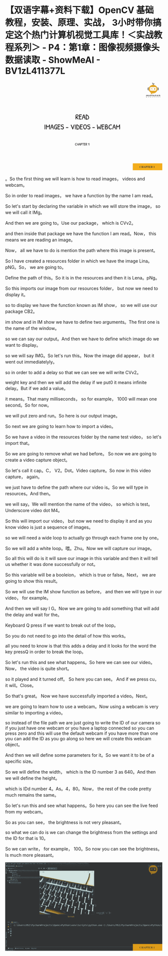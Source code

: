 # 【双语字幕+资料下载】OpenCV 基础教程，安装、原理、实战， 3小时带你搞定这个热门计算机视觉工具库！＜实战教程系列＞ - P4：第1章：图像视频摄像头数据读取 - ShowMeAI - BV1zL411377L

![](img/731f8909febb6ccaa67270b908eccfe1_0.png)

。So the first thing we will learn is how to read images， videos and webcam。

So in order to read images， we have a function by the name I am read。

So let's start by declaring the variable in which we will store the image， so we will call it IMg。

And then we are going to。Use our package， which is CVv2。

 and then inside that package we have the function I am read。Now， this means we are reading an image。

 Now， all we have to do is mention the path where this image is present。

So I have created a resources folder in which we have the image Lina。pNG。So， we are going to。

Define the path of this。So it is in the resources and then it is Lena。pNg。

So this imports our image from our resources folder， but now we need to display it。

 so to display we have the function known as IM show， so we will use our package CB2。

im show and in IM show we have to define two arguments。The first one is the name of the window。

 so we can say our output。And then we have to define which image do we want to display。

 so we will say IMG。So let's run this。Now the image did appear， but it went out immediatelyly。

 so in order to add a delay so that we can see we will write CVv2。

 weight key and then we will add the delay if we put0 it means infinite delay。But if we add a value。

 it means。That many milliseconds， so for example， 1000 will mean one second。So for now。

 we will put zero and run。So here is our output image。

So next we are going to learn how to import a video。

So we have a video in the resources folder by the name test video， so let's import that。

So we are going to remove what we had before。 So now we are going to create a video capture object。

 So let's call it cap。C， V2。Dot。Video capture。So now in this video capture， again。

 we just have to define the path where our video is。So we will type in resources。And then。

 we will say。We will mention the name of the video， so which is test。Underscore video dot M4。

So this will import our video， but now we need to display it and as you know video is just a sequence of images。

 so we will need a wide loop to actually go through each frame one by one。

So we will add a white loop。喂。Zhu。Now we will capture our image。

So all this will do is it will save our image in this variable and then it will tell us whether it was done successfully or not。

So this variable will be a booleion， which is true or false。Next， we are going to show this result。

So we will use the IM show function as before， and then we will type in our video， for example。

And then we will say I G。Now we are going to add something that will add the delay and wait for the。

Keyboard Q press if we want to break out of the loop。

So you do not need to go into the detail of how this works。

 all you need to know is that this adds a delay and it looks for the word the key pressQ in order to break the loop。

So let's run this and see what happens。So here we can see our video。 Now， the video is quite short。

 so it played and it turned off。 So here you can see。 And if we press cu， it will。Close。

So that's great。 Now we have successfully imported a video。Next。

 we are going to learn how to use a webcam。Now using a webcam is very similar to importing a video。

 so instead of the file path we are just going to write the ID of our camera so if you just have one webcam or you have a laptop connected so you can press zero and this will use the default webcam if you have more than one you can add the ID as you go along so here we will create this webcam object。

And then we will define some parameters for it。So we want it to be of a specific size。

So we will define the width， which is the ID number 3 as 640。And then we will define the height。

 which is IDd number 4。As。4，80。Now， the rest of the code pretty much remains the same。

So let's run this and see what happens。So here you can see the live feed from my webcam。

So as you can see， the brightness is not very pleasant。

 so what we can do is we can change the brightness from the settings and the ID for that is 10。

So we can write， for example， 100。So now you can see the brightness。Is much more pleasant。



![](img/731f8909febb6ccaa67270b908eccfe1_2.png)